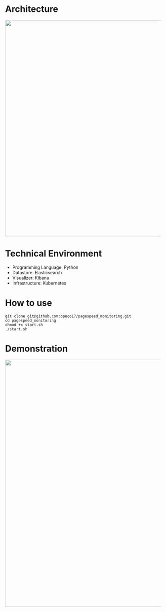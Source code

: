 # Architecture

<img src="https://user-images.githubusercontent.com/46510874/107595211-58a38c80-6c57-11eb-9733-09d3135d09df.png" width="700">

# Technical Environment
- Programming Language: Python
- Datastore: Elasticsearch
- Visualizer: Kibana
- Infrastructure: Kubernetes

# How to use

```
git clone git@github.com:opeco17/pagespeed_monitoring.git
cd pagespeed_monitoring
chmod +x start.sh
./start.sh
```

# Demonstration

<img src="https://user-images.githubusercontent.com/46510874/107530921-abe9f080-6bff-11eb-981f-f5d8235fbdbd.png" width="800">

